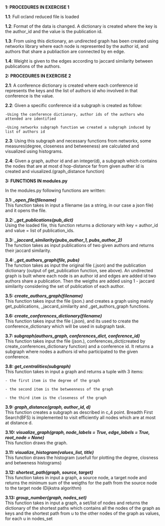 <b>1: PROCEDURES IN EXERCISE 1</b>

<b>1.1</b>: Full or/and reduced file is loaded

<b>1.2</b>: Format of the data is changed. A dictionary is created where the key is the author_id and the
value is the publication id.

<b>1.3</b>: From using this dictionary, an undirected graph has been created using networkx library where
each node is represented by the author id, and authors that share a publiaction are connected by
en edge. 

<b>1.4</b>: Weight is given to the edges according to jaccard similarity between publications of
the authors.

<b>2: PROCEDURES IN EXERCISE 2</b>

<b>2.1</b>: A conference dictionary is created where each conference id represents the keys and 
the list of authors id who involved in that conference is the value.

<b>2.2</b>: Given a specific conference id a subgraph is created as follow:

	-Using the conference dictionary, author ids of the authors who attended are identified
	
	-Using networkx subgraph function we created a subgraph induced by list of authors id

<b>2.3</b>: Using this subgraph and necessary functions from networkx, some measures(degree,
closeness and betweeness) are calculated and visualized using histograms.

<b>2.4</b>: Given a graph, author id and an integer(d), a subgraph which contains the nodes that are
at most d hop-distance far from given auther id is created and viusalized.(graph_distance function)


<b>3: FUNCTIONS IN modules.py</b>

In the modules.py following functions are written:

<b>3.1: <i>_open_file(filename)</i></b><br/>
This function takes in input a filename (as a string, in our case a
json file) and it opens the file.

<b>3.2: <i>_get_publications(pub_dict)</i></b><br/>
Using the loaded file, this function returns a dictionary with  key =  author_id and value = list of publication_ids.

<b>3.3: <i>_jaccard_similarity(pubs_author_1, pubs_author_2)</i></b><br/>
The function takes as input publications of two given authors and returns their jaccard similarity.

<b>3.4: <i>_get_authors_graph(file, pubs)</i></b><br/>
The function takes as input the original file (.json) and the publication dictionary (output of get_publication function, see above).
An undirected graph is built where each node is an author id and edges are added id two authors share a publication.
Then the weigths are added using 1 - jaccard similarity considering the set of publication of each author.    

<b>3.5: <i>create_authors_graph(filename)</i></b><br/> 
This function takes input the file (json.) and creates a graph using mainly get_publications, _jaccard_similarity and _get_authors_graph functions.

<b>3.6: <i>create_conferences_dictionary(filename)</i></b><br/>
This function takes input the file (.json), and its used to create the conference_dictionary which will be used in subgraph task.

<b>3.7: <i>subgraph(authors_graph, conferences_dict, conference_id)</i></b><br/> 
This function takes input the file (json.), conferences_dict(created by create_conferences_dictionary function) and 
a conference id. It returns a subgraph where nodes a authors id who participated to the given conference. 

<b>3.8: <i>get_centralities(subgraph)</i></b><br/>
This function takes in input a graph and returns a tuple with
	 3 items:
	 
    - the first item is the degree of the graph
    
    - the second item is the betweenness of the graph
    
    - the third item is the closeness of the graph

<b>3.9: <i>graph_distance(graph, author_id, d)</i></b><br/>
This function creates a subgraph as described in c_4 point. Breadth First Search(BFS) is implemented to visit efficiently  all nodes which are at most at distance d.

<b>3.10: <i>visualize_graph(graph, node_labels = True, edge_labels = True, root_node = None)</i></b><br/>
This function draws the graph.

<b>3.11: <i>visualize_histogram(values_list, title)</i></b><br/>
This function draws the histogram (usefull for plotting the degree, closness and betweness histograms)

<b>3.12: <i>shortest_path(graph, source, target)</i></b><br/>
This function takes in input a graph, a source node, a target node and 
returns the minimum sum of the weigths for the path from the source node to the target node (Dijkstra algorithm)

<b>3.13: <i>group_number(graph, nodes_set)</i></b><br/>
This function takes in input a graph, a set/list of nodes and returns the  dictionary of the shortest paths which contains all 
the nodes of the graph as keys and the shortest path from u to the other nodes of the graph as values, for each u in nodes_set
  
